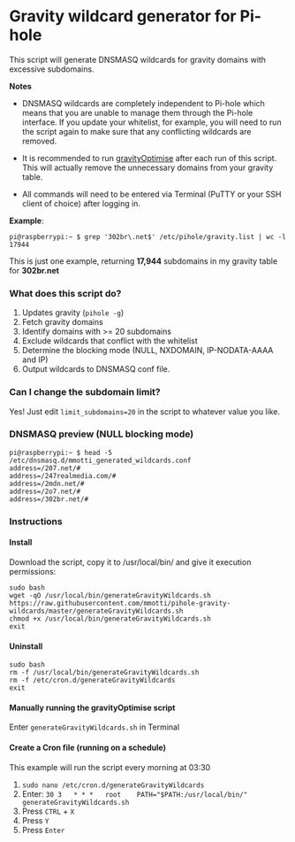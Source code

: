 # Gravity wildcard generator for Pi-hole
This script will generate DNSMASQ wildcards for gravity domains with excessive subdomains.

**Notes**

* DNSMASQ wildcards are completely independent to Pi-hole which means that you are unable to manage them through the Pi-hole interface. If you update your whitelist, for example, you will need to run the script again to make sure that any conflicting wildcards are removed.

* It is recommended to run [gravityOptimise](https://github.com/mmotti/pihole-gravity-optimise) after each run of this script. This will actually remove the unnecessary domains from your gravity table.

* All commands will need to be entered via Terminal (PuTTY or your SSH client of choice) after logging in.

**Example**:
```
pi@raspberrypi:~ $ grep '302br\.net$' /etc/pihole/gravity.list | wc -l
17944
```
This is just one example, returning **17,944** subdomains in my gravity table for **302br.net**

### What does this script do?
1. Updates gravity (`pihole -g`)
2. Fetch gravity domains
3. Identify domains with >= 20 subdomains
4. Exclude wildcards that conflict with the whitelist
5. Determine the blocking mode (NULL, NXDOMAIN, IP-NODATA-AAAA and IP)
6. Output wildcards to DNSMASQ conf file.

### Can I change the subdomain limit?
Yes! Just edit `limit_subdomains=20` in the script to whatever value you like.

### DNSMASQ preview (NULL blocking mode)
```
pi@raspberrypi:~ $ head -5 /etc/dnsmasq.d/mmotti_generated_wildcards.conf
address=/207.net/#
address=/247realmedia.com/#
address=/2mdn.net/#
address=/2o7.net/#
address=/302br.net/#
```

### Instructions

#### Install
Download the script, copy it to /usr/local/bin/ and give it execution permissions:
```
sudo bash
wget -qO /usr/local/bin/generateGravityWildcards.sh https://raw.githubusercontent.com/mmotti/pihole-gravity-wildcards/master/generateGravityWildcards.sh
chmod +x /usr/local/bin/generateGravityWildcards.sh
exit
```
#### Uninstall
```
sudo bash
rm -f /usr/local/bin/generateGravityWildcards.sh
rm -f /etc/cron.d/generateGravityWildcards
exit
```

#### Manually running the gravityOptimise script
Enter `generateGravityWildcards.sh` in Terminal


#### Create a Cron file (running on a schedule)
This example will run the script every morning at 03:30
1. `sudo nano /etc/cron.d/generateGravityWildcards`
2. Enter: `30 3   * * *   root    PATH="$PATH:/usr/local/bin/" generateGravityWildcards.sh`
3. Press `CTRL` + `X`
4. Press `Y`
5. Press `Enter`